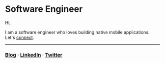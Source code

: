 # Software Engineer

Hi,

I am a software engineer who loves building native mobile applications. Let's [connect](https://www.linkedin.com/in/charlesmuchene).

---
### [Blog](https://www.charlesmuchene.com) · [LinkedIn](https://www.linkedin.com/in/charlesmuchene/) · [Twitter](https://twitter.com/charlesmuchene)
